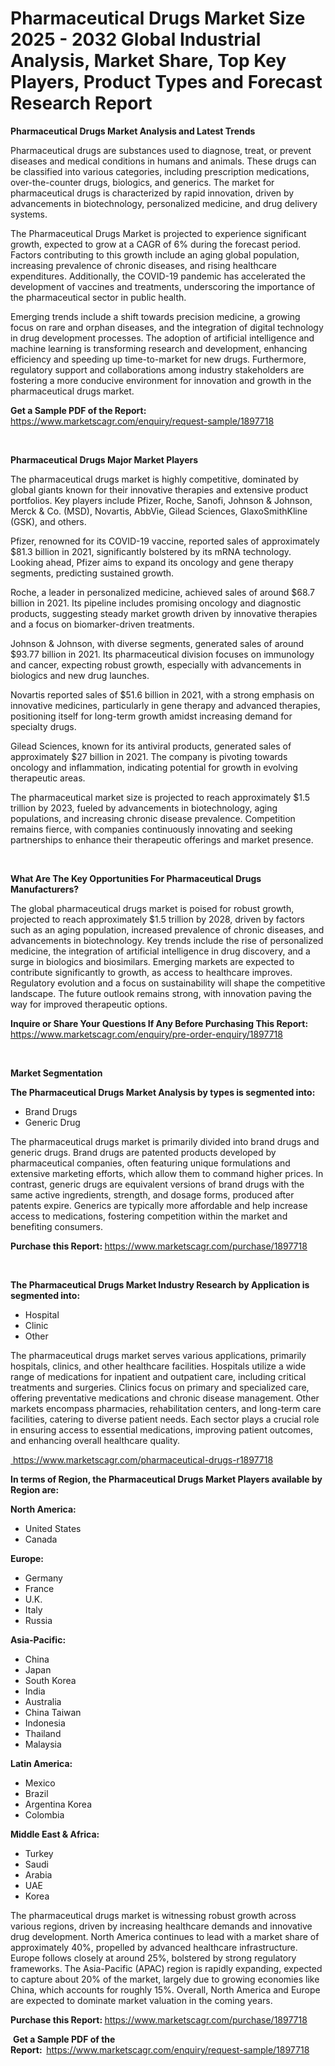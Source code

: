 <p><h1>Pharmaceutical Drugs Market Size 2025 - 2032 Global Industrial Analysis, Market Share, Top Key Players, Product Types and Forecast Research Report</h1></p><p><strong>Pharmaceutical Drugs Market Analysis and Latest Trends</strong></p>
<p><p>Pharmaceutical drugs are substances used to diagnose, treat, or prevent diseases and medical conditions in humans and animals. These drugs can be classified into various categories, including prescription medications, over-the-counter drugs, biologics, and generics. The market for pharmaceutical drugs is characterized by rapid innovation, driven by advancements in biotechnology, personalized medicine, and drug delivery systems.</p><p>The Pharmaceutical Drugs Market is projected to experience significant growth, expected to grow at a CAGR of 6% during the forecast period. Factors contributing to this growth include an aging global population, increasing prevalence of chronic diseases, and rising healthcare expenditures. Additionally, the COVID-19 pandemic has accelerated the development of vaccines and treatments, underscoring the importance of the pharmaceutical sector in public health.</p><p>Emerging trends include a shift towards precision medicine, a growing focus on rare and orphan diseases, and the integration of digital technology in drug development processes. The adoption of artificial intelligence and machine learning is transforming research and development, enhancing efficiency and speeding up time-to-market for new drugs. Furthermore, regulatory support and collaborations among industry stakeholders are fostering a more conducive environment for innovation and growth in the pharmaceutical drugs market.</p></p>
<p><strong>Get a Sample PDF of the Report:&nbsp;</strong> <a href="https://www.marketscagr.com/enquiry/request-sample/1897718?utm_campaign=3087&utm_medium=2&utm_source=Github&utm_content=ia&utm_term=19042025&utm_id=pharmaceutical-drugs">https://www.marketscagr.com/enquiry/request-sample/1897718</a></p>
<p>&nbsp;</p>
<p><strong>Pharmaceutical Drugs Major Market Players</strong></p>
<p><p>The pharmaceutical drugs market is highly competitive, dominated by global giants known for their innovative therapies and extensive product portfolios. Key players include Pfizer, Roche, Sanofi, Johnson & Johnson, Merck & Co. (MSD), Novartis, AbbVie, Gilead Sciences, GlaxoSmithKline (GSK), and others.</p><p>Pfizer, renowned for its COVID-19 vaccine, reported sales of approximately $81.3 billion in 2021, significantly bolstered by its mRNA technology. Looking ahead, Pfizer aims to expand its oncology and gene therapy segments, predicting sustained growth.</p><p>Roche, a leader in personalized medicine, achieved sales of around $68.7 billion in 2021. Its pipeline includes promising oncology and diagnostic products, suggesting steady market growth driven by innovative therapies and a focus on biomarker-driven treatments.</p><p>Johnson & Johnson, with diverse segments, generated sales of around $93.77 billion in 2021. Its pharmaceutical division focuses on immunology and cancer, expecting robust growth, especially with advancements in biologics and new drug launches.</p><p>Novartis reported sales of $51.6 billion in 2021, with a strong emphasis on innovative medicines, particularly in gene therapy and advanced therapies, positioning itself for long-term growth amidst increasing demand for specialty drugs.</p><p>Gilead Sciences, known for its antiviral products, generated sales of approximately $27 billion in 2021. The company is pivoting towards oncology and inflammation, indicating potential for growth in evolving therapeutic areas.</p><p>The pharmaceutical market size is projected to reach approximately $1.5 trillion by 2023, fueled by advancements in biotechnology, aging populations, and increasing chronic disease prevalence. Competition remains fierce, with companies continuously innovating and seeking partnerships to enhance their therapeutic offerings and market presence.</p></p>
<p>&nbsp;</p>
<p><strong>What Are The Key Opportunities For Pharmaceutical Drugs Manufacturers?</strong></p>
<p><p>The global pharmaceutical drugs market is poised for robust growth, projected to reach approximately $1.5 trillion by 2028, driven by factors such as an aging population, increased prevalence of chronic diseases, and advancements in biotechnology. Key trends include the rise of personalized medicine, the integration of artificial intelligence in drug discovery, and a surge in biologics and biosimilars. Emerging markets are expected to contribute significantly to growth, as access to healthcare improves. Regulatory evolution and a focus on sustainability will shape the competitive landscape. The future outlook remains strong, with innovation paving the way for improved therapeutic options.</p></p>
<p><strong>Inquire or Share Your Questions If Any Before Purchasing This Report:</strong> <a href="https://www.marketscagr.com/enquiry/pre-order-enquiry/1897718?utm_campaign=3087&utm_medium=2&utm_source=Github&utm_content=ia&utm_term=19042025&utm_id=pharmaceutical-drugs">https://www.marketscagr.com/enquiry/pre-order-enquiry/1897718</a></p>
<p>&nbsp;</p>
<p><strong>Market Segmentation</strong></p>
<p><strong>The Pharmaceutical Drugs Market Analysis by types is segmented into:</strong></p>
<p><ul><li>Brand Drugs</li><li>Generic Drug</li></ul></p>
<p><p>The pharmaceutical drugs market is primarily divided into brand drugs and generic drugs. Brand drugs are patented products developed by pharmaceutical companies, often featuring unique formulations and extensive marketing efforts, which allow them to command higher prices. In contrast, generic drugs are equivalent versions of brand drugs with the same active ingredients, strength, and dosage forms, produced after patents expire. Generics are typically more affordable and help increase access to medications, fostering competition within the market and benefiting consumers.</p></p>
<p><strong>Purchase this Report:&nbsp;</strong><a href="https://www.marketscagr.com/purchase/1897718?utm_campaign=3087&utm_medium=2&utm_source=Github&utm_content=ia&utm_term=19042025&utm_id=pharmaceutical-drugs">https://www.marketscagr.com/purchase/1897718</a></p>
<p>&nbsp;</p>
<p><strong>The Pharmaceutical Drugs Market Industry Research by Application is segmented into:</strong></p>
<p><ul><li>Hospital</li><li>Clinic</li><li>Other</li></ul></p>
<p><p>The pharmaceutical drugs market serves various applications, primarily hospitals, clinics, and other healthcare facilities. Hospitals utilize a wide range of medications for inpatient and outpatient care, including critical treatments and surgeries. Clinics focus on primary and specialized care, offering preventative medications and chronic disease management. Other markets encompass pharmacies, rehabilitation centers, and long-term care facilities, catering to diverse patient needs. Each sector plays a crucial role in ensuring access to essential medications, improving patient outcomes, and enhancing overall healthcare quality.</p></p>
<p><a href="https://www.marketscagr.com/pharmaceutical-drugs-r1897718?utm_campaign=3087&utm_medium=2&utm_source=Github&utm_content=ia&utm_term=19042025&utm_id=pharmaceutical-drugs">&nbsp;https://www.marketscagr.com/pharmaceutical-drugs-r1897718</a></p>
<p><strong>In terms of Region, the Pharmaceutical Drugs Market Players available by Region are:</strong></p>
<p>
    <p> <strong> North America: </strong>
        <ul>
            <li>United States</li>
            <li>Canada</li>
        </ul>
        </p> 
    <p> <strong> Europe: </strong>
        <ul>
            <li>Germany</li>
            <li>France</li>
            <li>U.K.</li>
            <li>Italy</li>
            <li>Russia</li>
        </ul>
        </p> 
    <p> <strong> Asia-Pacific: </strong>
        <ul>
            <li>China</li>
            <li>Japan</li>
            <li>South Korea</li>
            <li>India</li>
            <li>Australia</li>
            <li>China Taiwan</li>
            <li>Indonesia</li>
            <li>Thailand</li>
            <li>Malaysia</li>
        </ul>
        </p> 
    <p> <strong> Latin America: </strong>
        <ul>
            <li>Mexico</li>
            <li>Brazil</li>
            <li>Argentina Korea</li>
            <li>Colombia</li>
        </ul>
        </p> 
    <p> <strong> Middle East & Africa: </strong>
        <ul>
            <li>Turkey</li>
            <li>Saudi</li>
            <li>Arabia</li>
            <li>UAE</li>
            <li>Korea</li>
        </ul>
    </p>
    </p>
<p><p>The pharmaceutical drugs market is witnessing robust growth across various regions, driven by increasing healthcare demands and innovative drug development. North America continues to lead with a market share of approximately 40%, propelled by advanced healthcare infrastructure. Europe follows closely at around 25%, bolstered by strong regulatory frameworks. The Asia-Pacific (APAC) region is rapidly expanding, expected to capture about 20% of the market, largely due to growing economies like China, which accounts for roughly 15%. Overall, North America and Europe are expected to dominate market valuation in the coming years.</p></p>
<p><strong>Purchase this Report: </strong><a href="https://www.marketscagr.com/purchase/1897718?utm_campaign=3087&utm_medium=2&utm_source=Github&utm_content=ia&utm_term=19042025&utm_id=pharmaceutical-drugs">https://www.marketscagr.com/purchase/1897718</a></p>
<p>&nbsp;<strong>Get a Sample PDF of the Report:&nbsp;&nbsp;</strong><a href="https://www.marketscagr.com/enquiry/request-sample/1897718?utm_campaign=3087&utm_medium=2&utm_source=Github&utm_content=ia&utm_term=19042025&utm_id=pharmaceutical-drugs">https://www.marketscagr.com/enquiry/request-sample/1897718</a></p>
<p><strong></strong></p>
<p><p></p><p></p><p></p></p>